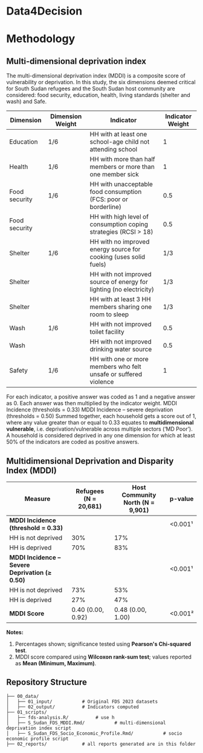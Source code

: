 # Data4Decision

# Methodology

## Multi-dimensional deprivation index
The multi-dimensional deprivation index (MDDI) is a composite score of vulnerability or deprivation.
In this study, the six dimensions deemed critical for South Sudan refugees and the South Sudan host community are considered: food security, education, health, living standards (shelter and wash) and Safe.

| Dimension     | Dimension Weight | Indicator                                                                                                                  | Indicator Weight |
|---------------|------------------|-----------------------------------------------------------------------------------------------------------------------------|------------------|
| Education     | 1/6              | HH with at least one school-age child not attending school       | 1                |
| Health        | 1/6              | HH with more than half members or more than one member sick                                                                | 1                |
| Food security | 1/6              | HH with unacceptable food consumption (FCS: poor or borderline)                                                            | 0.5              |
| Food security |                  | HH with high level of consumption coping strategies (RCSI > 18)                                                            | 0.5              |
| Shelter       | 1/6              | HH with no improved energy source for cooking (uses solid fuels)                                                           | 1/3              |
| Shelter       |                  | HH with not improved source of energy for lighting (no electricity)                                                        | 1/3              |
| Shelter       |                  | HH with at least 3 HH members sharing one room to sleep           | 1/3              |
| Wash          | 1/6              | HH with not improved toilet facility                                                                                       | 0.5              |
| Wash          |                  | HH with not improved drinking water source                                                                                 | 0.5              |
| Safety        | 1/6              | HH with one or more members who felt unsafe or suffered violence                                                           | 1                |


For each indicator, a positive answer was coded as 1 and a negative answer as 0. Each answer was then multiplied by the indicator weight.
MDDI Incidence (thresholds = 0.33)
MDDI Incidence – severe deprivation (thresholds = 0.50)
Summed together, each household gets a score out of 1, where any value greater than or equal to 0.33 equates to **multidimensional vulnerable**, i.e. deprivation/vulnerable across multiple sectors (‘MD Poor’).
A household is considered deprived in any one dimension for which at least 50% of the indicators are coded as positive answers.

## Multidimensional Deprivation and Disparity Index (MDDI)

| Measure                                        | Refugees (N = 20,681) | Host Community North (N = 9,901) | p-value   |
|-----------------------------------------------|------------------------|----------------------------------|-----------|
| **MDDI Incidence (threshold = 0.33)**         |                        |                                  | <0.001¹   |
| HH is not deprived                            | 30%                   | 17%                              |           |
| HH is deprived                                | 70%                   | 83%                              |           |
| **MDDI Incidence – Severe Deprivation (≥ 0.50)** |                        |                                  | <0.001¹   |
| HH is not deprived                            | 73%                   | 53%                              |           |
| HH is deprived                                | 27%                   | 47%                              |           |
| **MDDI Score**                                 | 0.40 (0.00, 0.92)     | 0.48 (0.00, 1.00)                | <0.001²   |

**Notes:**

1. Percentages shown; significance tested using **Pearson's Chi-squared test**.  
2. MDDI score compared using **Wilcoxon rank-sum test**; values reported as **Mean (Minimum, Maximum)**.


## Repository Structure
```
├── 00_data/
│   ├── 01_input/           # Original FDS 2023 datasets
│   ├── 02_output/          # Indicators computed
├── 01_scripts/
│   ├── fds-analysis.R/          # use h
│   ├── S_Sudan_FDS_MDDI.Rmd/           # multi-dimensional deprivation index script
│   ├── S_Sudan_FDS_Socio_Economic_Profile.Rmd/           # socio economic profile script
├── 02_reports/             # all reports generated are in this folder

```
 
